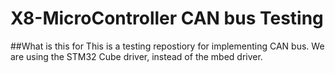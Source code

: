 # X8-MicroController CAN bus Testing

##What is this for 
This is a testing repostiory for implementing CAN bus. We are using the STM32 Cube driver, instead of the mbed driver. 

